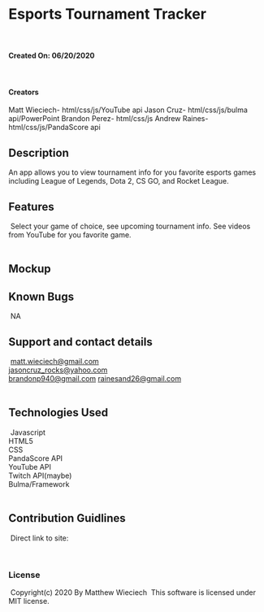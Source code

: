 # Esports Tournament Tracker
​
#### Created On: 06/20/2020
​
#### Creators
Matt Wieciech- html/css/js/YouTube api
Jason Cruz- html/css/js/bulma api/PowerPoint
Brandon Perez- html/css/js
Andrew Raines- html/css/js/PandaScore api
​
## Description
An app allows you to view tournament info for you favorite esports games including League of Legends, Dota 2, CS GO, and Rocket League.
​
## Features
​
Select your game of choice, see upcoming tournament info. See videos from YouTube for you favorite game.  
​
## Mockup


## Known Bugs
​
NA
​
## Support and contact details
​
matt.wieciech@gmail.com  
jasoncruz_rocks@yahoo.com  
brandonp940@gmail.com 
rainesand26@gmail.com  
​
## Technologies Used
​
Javascript  
HTML5  
CSS  
PandaScore API  
YouTube API  
Twitch API(maybe)  
Bulma/Framework  
​
## Contribution Guidlines 
​
Direct link to site:

​
### License
​
Copyright(c) 2020 By Matthew Wieciech
​
This software is licensed under MIT license.
